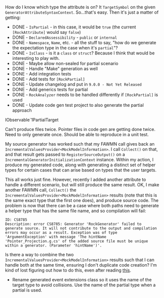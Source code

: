 How do I know which type the attribute is on? It `TargetSymbol` on the given `GeneratorAttributeSyntaxContext`. So...that's easy. Then it's just a matter of getting:

* DONE - `IsPartial` - in this case, it would be `true` (the current `[RockAttribute]` would say `false`)
* DONE - `DeclaredAssessibility` - `public` or `internal`
* DONE - `Namespace`, `Name`, etc. - all the stuff to say, "how do we generate the expectation type in the case when it's `partial`"?
* DONE - `IsClass` - is it a `class` or `struct`? Because I think that would be interesting to play with.
* DONE - Maybe allow non-sealed for partial scenario
* DONE - Handle "Make" generation as well
* DONE - Add integration tests
* DONE - Add tests for `[RockPartial]`
* DONE - Update changelog and put in `9.0.0 - Not Yet Released`
* DONE - Add generics tests for partial
* DONE - `RockAnalyzer` needs to be handled differently if `[RockPartial]` is used
* DONE - Update code gen test project to also generate the partial approach

IObservable`1PartialTarget

Can't produce files twice. Pointer files in code gen are getting done twice. Need to only generate once. Should be able to reproduce in a unit test.

My source generator has worked such that my FAWMN call gives back an `IncrementalValuesProvider<MockModelInformation>`. I call `Collect()` on that, and that result gets passed to `RegisterSourceOutput()` on a `IncrementalGeneratorInitializationContext` instance. Within my action, I produce my generated code, along with generating a distinct set of helper types for certain cases that can arise based on types that the user targets.

This all works just fine. However, recently I added another attribute to handle a different scenario, but will still produce the same result. OK, I make another FAWMN call, `Collect()` the `IncrementalValuesProvider<MockModelInformation>` results (note that this is the same exact type that the first one does), and produce source code. The problem is now that there can be a case where both paths need to generate a helper type that has the same file name, and so compilation will fail:

```
ID: CS8785
Description: error CS8785: Generator 'RockGenerator' failed to generate source. It will not contribute to the output and compilation errors may occur as a result. Exception was of type 'ArgumentException' with message 'The hintName 'Pointer_Projection.g.cs' of the added source file must be unique within a generator. (Parameter 'hintName')'.
```

Is there a way to combine the two `IncrementalValuesProvider<MockModelInformation>` results such that I can handle both at the same time, ensuring I don't duplicate code creation? I'm kind of lost figuring out how to do this, even after reading [this](https://github.com/dotnet/roslyn/blob/main/docs/features/incremental-generators.md#incrementalvaluesprovidert). 

* Rename generated event extensions class so it uses the name of the target type to avoid collisions. Use the name of the partial type when a partial is used.
